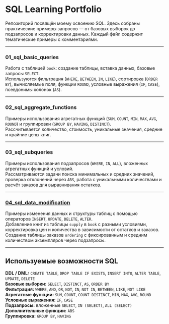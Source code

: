# SQL Learning Portfolio

Репозиторий посвящён моему освоению SQL. Здесь собраны практические примеры запросов — от базовых выборок до подзапросов и корректировки данных. Каждый файл содержит тематические примеры с комментариями.

---

### 01_sql_basic_queries

Работа с таблицей `book`: создание таблицы, вставка данных, базовые запросы `SELECT`.  
Используются фильтрация (`WHERE`, `BETWEEN`, `IN`, `LIKE`), сортировка (`ORDER BY`), вычисляемые поля, функции `ROUND`, условные выражения (`IF`, `CASE`), псевдонимы колонок (`AS`).  

---

### 02_sql_aggregate_functions

Примеры использования агрегатных функций (`SUM`, `COUNT`, `MIN`, `MAX`, `AVG`, `ROUND`) и группировки (`GROUP BY`, `HAVING`, `DISTINCT`).  
Рассчитывается количество, стоимость, уникальные значения, средние и крайние цены книг.  

---

### 03_sql_subqueries
 
Примеры использования подзапросов (`WHERE`, `IN`, `ALL`), вложенных агрегатных функций и условий.  
Рассматриваются задачи поиска минимальных и средних значений, проверка отклонений через `ABS`, работа с уникальными количествами и расчёт заказов для выравнивания остатков.  

---

### [04_sql_data_modification](./04_sql_data_modification.sql)  
Примеры изменения данных и структуры таблиц с помощью операторов `INSERT`, `UPDATE`, `DELETE`, `ALTER`.  
Добавление книг из таблицы `supply` в `book` с разными условиями, корректировка цен и количества в зависимости от остатков и заказов.  
Создание таблицы заказов `ordering` с фиксированным и средним количеством экземпляров через подзапросы.

---

## Используемые возможности SQL

**DDL / DML:** `CREATE TABLE`, `DROP TABLE IF EXISTS`, `INSERT INTO`, `ALTER TABLE`, `UPDATE`, `DELETE`  
**Базовые выборки:** `SELECT`, `DISTINCT`, `AS`, `ORDER BY`  
**Фильтрация:** `WHERE`, `AND`, `OR`, `NOT`, `IN`, `NOT IN`, `BETWEEN`, `LIKE`, `NOT LIKE`  
**Агрегатные функции:** `SUM`, `COUNT`, `COUNT DISTINCT`, `MIN`, `MAX`, `AVG`, `ROUND`  
**Условные выражения:** `IF`, `CASE`  
**Подзапросы:** вложенные `SELECT`, `IN (SELECT)`, `ALL (SELECT)`  
**Дополнительные функции:** `ABS`  
**Группировка:** `GROUP BY`, `HAVING` 
